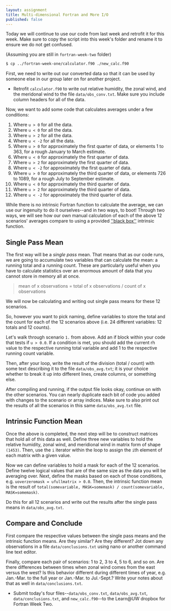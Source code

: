 ```yaml
---
layout: assignment
title: Multi-dimensional Fortran and More I/O
published: false
---
```


Today we will continue to use our code from last week and retrofit it for this week. Make sure to copy the script into this week's folder and rename it to ensure we do not get confused.

(Assuming you are still in `fortran-week-two` folder)
~~~ bash
$ cp ../fortran-week-one/calculator.f90 ./new_calc.f90
~~~

First, we need to write out our converted data so that it can be used by someone else in our group later on for another project. 

* Retrofit `calculator.f90` to write out relative humidity, the zonal wind, and the meridonal wind to the file `data/obs_conv.txt`. Make sure you include column headers for all of the data.

Now, we want to add some code that calculates averages under a few conditions:

1. Where `u > 0` for all the data.
2. Where `u < 0` for all the data.
3. Where `u > 2` for all the data.
4. Where `u < -2` for all the data.
5. Where `u > 0` for approximately the first quarter of data, or elements 1 to 363, for a rough January to March estimate.
6. Where `u < 0` for approximately the first quarter of data.
7. Where `u > 2` for approximately the first quarter of data.
8. Where `u < -2` for approximately the first quarter of data.
9. Where `u > 0` for approximately the third quarter of data, or elements 726 to 1089, for a rough July to September estimate.
10. Where `u < 0` for approximately the third quarter of data.
11. Where `u > 2` for approximately the third quarter of data.
12. Where `u < -2` for approximately the third quarter of data.

While there is no intrinsic Fortran function to calculate the average, we can use our ingenuity to do it ourselves--and in two ways, to boot! Through two ways, we will see how our own manual calculation of each of the above 12 scenarios' averages compare to using a provided [''black box''](https://en.wikipedia.org/wiki/Black_box) intrinsic function.

## Single Pass Mean

The first way will be a _single pass_ mean. That means that as our code runs, we are going to accumulate two variables that can calculate the mean: a running total and a running count. These are particularly useful when you have to calculate statistics over an enormous amount of data that you cannot store in memory all at once.

> mean of x observations = total of x observations / count of x observations

We will now be calculating and writing out single pass means for these 12 scenarios.

So, however you want to pick naming, define variables to store the total and the count for each of the 12 scenarios above (i.e. 24 different variables: 12 totals and 12 counts).

Let's walk through scenario `1.` from above. Add an if block within your code that tests if `u > 0.0`. If a condition is met, you should add the current rh value to the respective running total variable and add 1 to the respective running count variable.

Then, after your loop, write the result of the division (total / count) with some text describing it to the file `data/obs_avg.txt`; it is your choice whether to break it up into different lines, create columns, or something else.

After compiling and running, if the output file looks okay, continue on with the other scenarios. You can nearly duplicate each bit of code you added with changes to the scenario or array indices. Make sure to also print out the results of all the scenarios in this same `data/obs_avg.txt` file.

## Intrinsic Function Mean

Once the above is completed, the next step will be to construct matrices that hold all of this data as well. Define three new variables to hold the relative humidity, zonal wind, and meridional wind in matrix form of shape `(1453)`. Then, use the `i` iterator within the loop to assign the `i`th element of each matrix with a given value.

Now we can define variables to hold a mask for each of the 12 scenarios. Define twelve logical values that are of the same size as the data you will be averaging over. Next, define the masks based on each of those conditions, e.g. `uoverzeromask = ufullmatrix > 0.0`. Then, the intrinsic function mean is the result of `total(somevariable, MASK=somemask) / count(somevariable, MASK=somemask)`.

Do this for all 12 scenarios and write out the results after the single pass means in `data/obs_avg.txt`. 

## Compare and Conclude

First compare the respective values between the single pass means and the intrinsic function means. Are they similar? Are they different? Jot down any observations in a file `data/conclusions.txt` using nano or another command line text editor.

Finally, compare each pair of scenarios: 1 to 2, 3 to 4, 5 to 6, and so on. Are there differences between times when zonal wind comes from the east versus the west? Is this behavior different during different times of year, e.g. Jan.-Mar. to the full year or Jan.-Mar. to Jul.-Sept.? Write your notes about that as well in `data/conclusions.txt`.

* Submit today's four files--`data/obs_conv.txt`, `data/obs_avg.txt`, `data/conclusions.txt`, and `new_calc.f90`--to the Learn@UW dropbox for Fortran Week Two.
